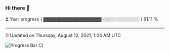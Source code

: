### Hi there 👋

⏳ Year progress { ▓▓▓▓▓▓▓▓▓▓▓▓▓▓▓▓▓▓░░░░░░░░░░░░ } 61.11 %

---

⏰ Updated on Thursday, August 12, 2021, 1:04 AM UTC

![Progress Bar CI](https://github.com/arthurbuhl/arthurbuhl/workflows/Progress%20Bar%20CI/badge.svg)
